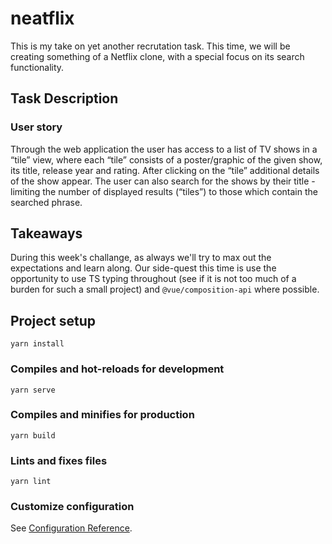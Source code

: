 # neatflix

This is my take on yet another recrutation task. This time, we will be creating something of a Netflix clone, with a special focus on its search functionality.

## Task Description

### User story
Through the web application the user has access to a list of TV shows in a “tile” view, where each “tile” consists of a poster/graphic of the given show, its title, release year and rating. After clicking on the “tile” additional details of the show appear. The user can also search for the shows by their title - limiting the number of displayed results (“tiles”) to those which contain the searched phrase.

## Takeaways
During this week's challange, as always we'll try to max out the expectations and learn along. Our side-quest this time is use the opportunity to use TS typing throughout (see if it is not too much of a burden for such a small project) and `@vue/composition-api` where possible.

## Project setup
```
yarn install
```

### Compiles and hot-reloads for development
```
yarn serve
```

### Compiles and minifies for production
```
yarn build
```

### Lints and fixes files
```
yarn lint
```

### Customize configuration
See [Configuration Reference](https://cli.vuejs.org/config/).
